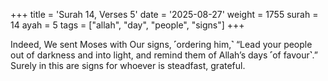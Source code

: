 +++
title = 'Surah 14, Verses 5'
date = '2025-08-27'
weight = 1755
surah = 14
ayah = 5
tags = ["allah", "day", "people", "signs"]
+++

Indeed, We sent Moses with Our signs, ˹ordering him,˺ “Lead your people out of darkness and into light, and remind them of Allah’s days ˹of favour˺.” Surely in this are signs for whoever is steadfast, grateful.